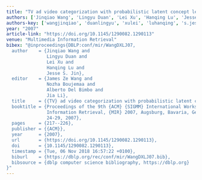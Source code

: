 ```yaml
---
title: "TV ad video categorization with probabilistic latent concept learning"
authors: ['Jinqiao Wang', 'Lingyu Duan', 'Lei Xu', 'Hanqing Lu', 'Jesse S. Jin']
authors-key: ['wangjinqiao', 'duanlingyu', 'xulei', 'luhanqing', 's.jesse']
year: "2007"
article-link: "https://doi.org/10.1145/1290082.1290113"
venue: "Multimedia Information Retrieval"
bibex: "@inproceedings{DBLP:conf/mir/WangDXLJ07,
  author    = {Jinqiao Wang and
               Lingyu Duan and
               Lei Xu and
               Hanqing Lu and
               Jesse S. Jin},
  editor    = {James Ze Wang and
               Nozha Boujemaa and
               Alberto Del Bimbo and
               Jia Li},
  title     = {{TV} ad video categorization with probabilistic latent concept learning},
  booktitle = {Proceedings of the 9th {ACM} {SIGMM} International Workshop on Multimedia
               Information Retrieval, {MIR} 2007, Augsburg, Bavaria, Germany, September
               24-29, 2007},
  pages     = {217--226},
  publisher = {{ACM}},
  year      = {2007},
  url       = {https://doi.org/10.1145/1290082.1290113},
  doi       = {10.1145/1290082.1290113},
  timestamp = {Tue, 06 Nov 2018 16:57:22 +0100},
  biburl    = {https://dblp.org/rec/conf/mir/WangDXLJ07.bib},
  bibsource = {dblp computer science bibliography, https://dblp.org}
}"
---
```

